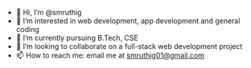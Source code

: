 - 👋 Hi, I’m @smruthig
- 👀 I’m interested in web development, app development and general coding 
- 🌱 I’m currently pursuing B.Tech, CSE
- 💞️ I’m looking to collaborate on a full-stack web development project
- 📫 How to reach me: email me at smruthig01@gmail.com

<!---
smruthig/smruthig is a ✨ special ✨ repository because its `README.md` (this file) appears on your GitHub profile.
You can click the Preview link to take a look at your changes.
--->
